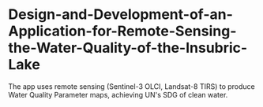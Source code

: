 # Design-and-Development-of-an-Application-for-Remote-Sensing-the-Water-Quality-of-the-Insubric-Lake
The app uses remote sensing (Sentinel-3 OLCI, Landsat-8 TIRS) to produce Water Quality Parameter maps, achieving UN's SDG of clean water. 
